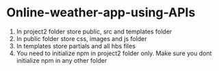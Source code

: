 # Online-weather-app-using-APIs

1. In project2 folder store public, src and templates folder
2. In public folder store css, images and js folder
3. In templates store partials and all hbs files
4. You need to initialize npm in project2 folder only. Make sure you dont initialize npm in any other folder
